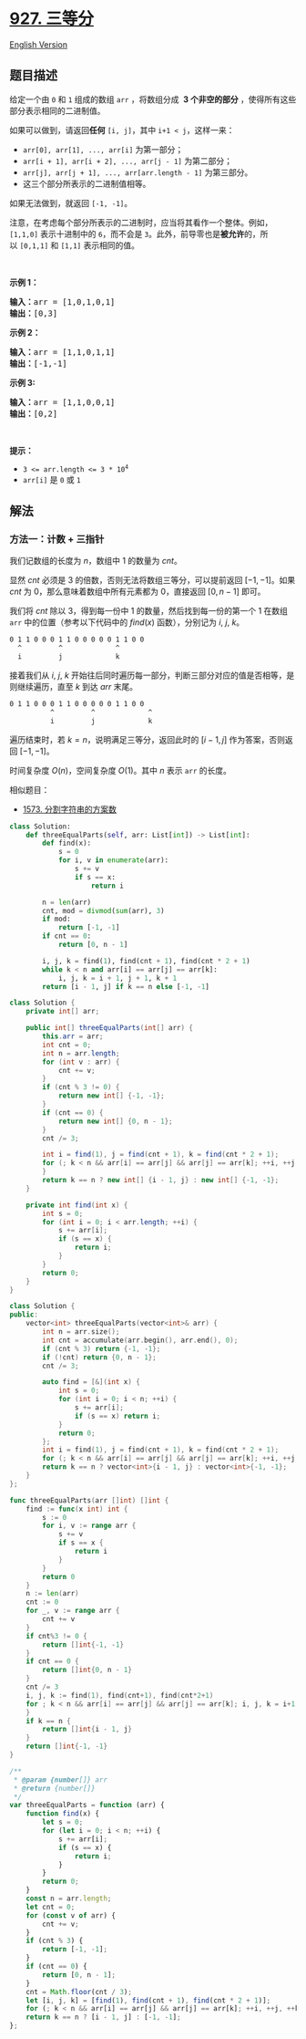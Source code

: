 # [927. 三等分](https://leetcode.cn/problems/three-equal-parts)

[English Version](/solution/0900-0999/0927.Three%20Equal%20Parts/README_EN.md)

<!-- tags:数组,数学 -->

## 题目描述

<!-- 这里写题目描述 -->

<p>给定一个由 <code>0</code> 和 <code>1</code> 组成的数组<meta charset="UTF-8" />&nbsp;<code>arr</code>&nbsp;，将数组分成 &nbsp;<strong>3&nbsp;个非空的部分</strong> ，使得所有这些部分表示相同的二进制值。</p>

<p>如果可以做到，请返回<strong>任何</strong>&nbsp;<code>[i, j]</code>，其中 <code>i+1 &lt; j</code>，这样一来：</p>

<ul>
	<li><code>arr[0], arr[1], ..., arr[i]</code>&nbsp;为第一部分；</li>
	<li><code>arr[i + 1], arr[i + 2], ..., arr[j - 1]</code>&nbsp;为第二部分；</li>
	<li><code>arr[j], arr[j + 1], ..., arr[arr.length - 1]</code>&nbsp;为第三部分。</li>
	<li>这三个部分所表示的二进制值相等。</li>
</ul>

<p>如果无法做到，就返回&nbsp;<code>[-1, -1]</code>。</p>

<p>注意，在考虑每个部分所表示的二进制时，应当将其看作一个整体。例如，<code>[1,1,0]</code>&nbsp;表示十进制中的&nbsp;<code>6</code>，而不会是&nbsp;<code>3</code>。此外，前导零也是<strong>被允许</strong>的，所以&nbsp;<code>[0,1,1]</code> 和&nbsp;<code>[1,1]</code>&nbsp;表示相同的值。</p>

<p>&nbsp;</p>

<p><strong>示例 1：</strong></p>

<pre>
<strong>输入：</strong>arr = [1,0,1,0,1]
<strong>输出：</strong>[0,3]
</pre>

<p><strong>示例 2：</strong></p>

<pre>
<strong>输入：</strong>arr = [1,1,0,1,1]
<strong>输出：</strong>[-1,-1]</pre>

<p><strong>示例 3:</strong></p>

<pre>
<strong>输入：</strong>arr = [1,1,0,0,1]
<strong>输出：</strong>[0,2]
</pre>

<p>&nbsp;</p>

<p><strong>提示：</strong></p>
<meta charset="UTF-8" />

<ul>
	<li><code>3 &lt;= arr.length &lt;= 3 * 10<sup>4</sup></code></li>
	<li><code>arr[i]</code>&nbsp;是&nbsp;<code>0</code>&nbsp;或&nbsp;<code>1</code></li>
</ul>

## 解法

### 方法一：计数 + 三指针

我们记数组的长度为 $n$，数组中 $1$ 的数量为 $cnt$。

显然 $cnt$ 必须是 $3$ 的倍数，否则无法将数组三等分，可以提前返回 $[-1, -1]$。如果 $cnt$ 为 $0$，那么意味着数组中所有元素都为 $0$，直接返回 $[0, n - 1]$ 即可。

我们将 $cnt$ 除以 $3$，得到每一份中 $1$ 的数量，然后找到每一份的第一个 $1$ 在数组 `arr` 中的位置（参考以下代码中的 $find(x)$ 函数），分别记为 $i$, $j$, $k$。

```bash
0 1 1 0 0 0 1 1 0 0 0 0 0 1 1 0 0
  ^         ^             ^
  i         j             k
```

接着我们从 $i$, $j$, $k$ 开始往后同时遍历每一部分，判断三部分对应的值是否相等，是则继续遍历，直至 $k$ 到达 $arr$ 末尾。

```bash
0 1 1 0 0 0 1 1 0 0 0 0 0 1 1 0 0
          ^         ^             ^
          i         j             k
```

遍历结束时，若 $k=n$，说明满足三等分，返回此时的 $[i - 1, j]$ 作为答案，否则返回 $[-1, -1]$。

时间复杂度 $O(n)$，空间复杂度 $O(1)$。其中 $n$ 表示 `arr` 的长度。

相似题目：

-   [1573. 分割字符串的方案数](https://github.com/doocs/leetcode/blob/main/solution/1500-1599/1573.Number%20of%20Ways%20to%20Split%20a%20String/README.md)

<!-- tabs:start -->

```python
class Solution:
    def threeEqualParts(self, arr: List[int]) -> List[int]:
        def find(x):
            s = 0
            for i, v in enumerate(arr):
                s += v
                if s == x:
                    return i

        n = len(arr)
        cnt, mod = divmod(sum(arr), 3)
        if mod:
            return [-1, -1]
        if cnt == 0:
            return [0, n - 1]

        i, j, k = find(1), find(cnt + 1), find(cnt * 2 + 1)
        while k < n and arr[i] == arr[j] == arr[k]:
            i, j, k = i + 1, j + 1, k + 1
        return [i - 1, j] if k == n else [-1, -1]
```

```java
class Solution {
    private int[] arr;

    public int[] threeEqualParts(int[] arr) {
        this.arr = arr;
        int cnt = 0;
        int n = arr.length;
        for (int v : arr) {
            cnt += v;
        }
        if (cnt % 3 != 0) {
            return new int[] {-1, -1};
        }
        if (cnt == 0) {
            return new int[] {0, n - 1};
        }
        cnt /= 3;

        int i = find(1), j = find(cnt + 1), k = find(cnt * 2 + 1);
        for (; k < n && arr[i] == arr[j] && arr[j] == arr[k]; ++i, ++j, ++k) {
        }
        return k == n ? new int[] {i - 1, j} : new int[] {-1, -1};
    }

    private int find(int x) {
        int s = 0;
        for (int i = 0; i < arr.length; ++i) {
            s += arr[i];
            if (s == x) {
                return i;
            }
        }
        return 0;
    }
}
```

```cpp
class Solution {
public:
    vector<int> threeEqualParts(vector<int>& arr) {
        int n = arr.size();
        int cnt = accumulate(arr.begin(), arr.end(), 0);
        if (cnt % 3) return {-1, -1};
        if (!cnt) return {0, n - 1};
        cnt /= 3;

        auto find = [&](int x) {
            int s = 0;
            for (int i = 0; i < n; ++i) {
                s += arr[i];
                if (s == x) return i;
            }
            return 0;
        };
        int i = find(1), j = find(cnt + 1), k = find(cnt * 2 + 1);
        for (; k < n && arr[i] == arr[j] && arr[j] == arr[k]; ++i, ++j, ++k) {}
        return k == n ? vector<int>{i - 1, j} : vector<int>{-1, -1};
    }
};
```

```go
func threeEqualParts(arr []int) []int {
	find := func(x int) int {
		s := 0
		for i, v := range arr {
			s += v
			if s == x {
				return i
			}
		}
		return 0
	}
	n := len(arr)
	cnt := 0
	for _, v := range arr {
		cnt += v
	}
	if cnt%3 != 0 {
		return []int{-1, -1}
	}
	if cnt == 0 {
		return []int{0, n - 1}
	}
	cnt /= 3
	i, j, k := find(1), find(cnt+1), find(cnt*2+1)
	for ; k < n && arr[i] == arr[j] && arr[j] == arr[k]; i, j, k = i+1, j+1, k+1 {
	}
	if k == n {
		return []int{i - 1, j}
	}
	return []int{-1, -1}
}
```

```js
/**
 * @param {number[]} arr
 * @return {number[]}
 */
var threeEqualParts = function (arr) {
    function find(x) {
        let s = 0;
        for (let i = 0; i < n; ++i) {
            s += arr[i];
            if (s == x) {
                return i;
            }
        }
        return 0;
    }
    const n = arr.length;
    let cnt = 0;
    for (const v of arr) {
        cnt += v;
    }
    if (cnt % 3) {
        return [-1, -1];
    }
    if (cnt == 0) {
        return [0, n - 1];
    }
    cnt = Math.floor(cnt / 3);
    let [i, j, k] = [find(1), find(cnt + 1), find(cnt * 2 + 1)];
    for (; k < n && arr[i] == arr[j] && arr[j] == arr[k]; ++i, ++j, ++k) {}
    return k == n ? [i - 1, j] : [-1, -1];
};
```

<!-- tabs:end -->

<!-- end -->
